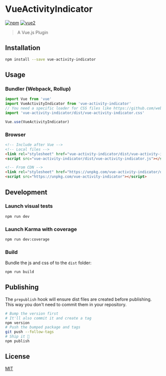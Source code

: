 # VueActivityIndicator

[![npm](https://img.shields.io/npm/v/vue-activity-indicator.svg)](https://www.npmjs.com/package/vue-activity-indicator) [![vue2](https://img.shields.io/badge/vue-2.x-brightgreen.svg)](https://vuejs.org/)

> A Vue.js Plugin

## Installation

```bash
npm install --save vue-activity-indicator
```

## Usage

### Bundler (Webpack, Rollup)

```js
import Vue from 'vue'
import VueActivityIndicator from 'vue-activity-indicator'
// You need a specific loader for CSS files like https://github.com/webpack/css-loader
import 'vue-activity-indicator/dist/vue-activity-indicator.css'

Vue.use(VueActivityIndicator)
```

### Browser

```html
<!-- Include after Vue -->
<!-- Local files -->
<link rel="stylesheet" href="vue-activity-indicator/dist/vue-activity-indicator.css"></link>
<script src="vue-activity-indicator/dist/vue-activity-indicator.js"></script>

<!-- From CDN -->
<link rel="stylesheet" href="https://unpkg.com/vue-activity-indicator/dist/vue-activity-indicator.css"></link>
<script src="https://unpkg.com/vue-activity-indicator"></script>
```

## Development

### Launch visual tests

```bash
npm run dev
```

### Launch Karma with coverage

```bash
npm run dev:coverage
```

### Build

Bundle the js and css of to the `dist` folder:

```bash
npm run build
```


## Publishing

The `prepublish` hook will ensure dist files are created before publishing. This
way you don't need to commit them in your repository.

```bash
# Bump the version first
# It'll also commit it and create a tag
npm version
# Push the bumped package and tags
git push --follow-tags
# Ship it 🚀
npm publish
```

## License

[MIT](http://opensource.org/licenses/MIT)

